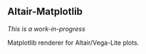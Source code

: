 Altair-Matplotlib
-----------------

*This is a work-in-progress*

Matplotlib renderer for Altair/Vega-Lite plots.